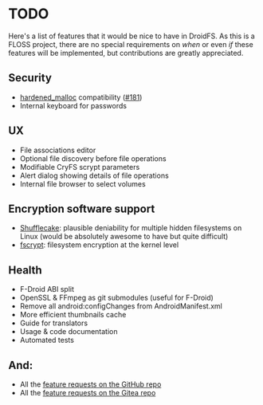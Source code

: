# TODO

Here's a list of features that it would be nice to have in DroidFS. As this is a FLOSS project, there are no special requirements on *when* or even *if* these features will be implemented, but contributions are greatly appreciated.

## Security
- [hardened_malloc](https://github.com/GrapheneOS/hardened_malloc) compatibility ([#181](https://github.com/hardcore-sushi/DroidFS/issues/181))
- Internal keyboard for passwords

## UX
- File associations editor
- Optional file discovery before file operations
- Modifiable CryFS scrypt parameters
- Alert dialog showing details of file operations
- Internal file browser to select volumes

## Encryption software support
- [Shufflecake](https://shufflecake.net): plausible deniability for multiple hidden filesystems on Linux (would be absolutely awesome to have but quite difficult)
- [fscrypt](https://www.kernel.org/doc/html/latest/filesystems/fscrypt.html): filesystem encryption at the kernel level

## Health
- F-Droid ABI split
- OpenSSL & FFmpeg as git submodules (useful for F-Droid)
- Remove all android:configChanges from AndroidManifest.xml
- More efficient thumbnails cache
- Guide for translators
- Usage & code documentation
- Automated tests

## And:
- All the [feature requests on the GitHub repo](https://github.com/hardcore-sushi/DroidFS/issues?q=is%3Aissue+is%3Aopen+label%3Aenhancement)
- All the [feature requests on the Gitea repo](https://forge.chapril.org/hardcoresushi/DroidFS/issues?q=&state=open&labels=748)
